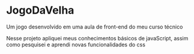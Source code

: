 # JogoDaVelha
Um jogo desenvolvido em uma aula de front-end do meu curso técnico

Nesse projeto apliquei meus conhecimentos básicos de javaScript, assim como pesquisei e aprendi novas funcionalidades do css
